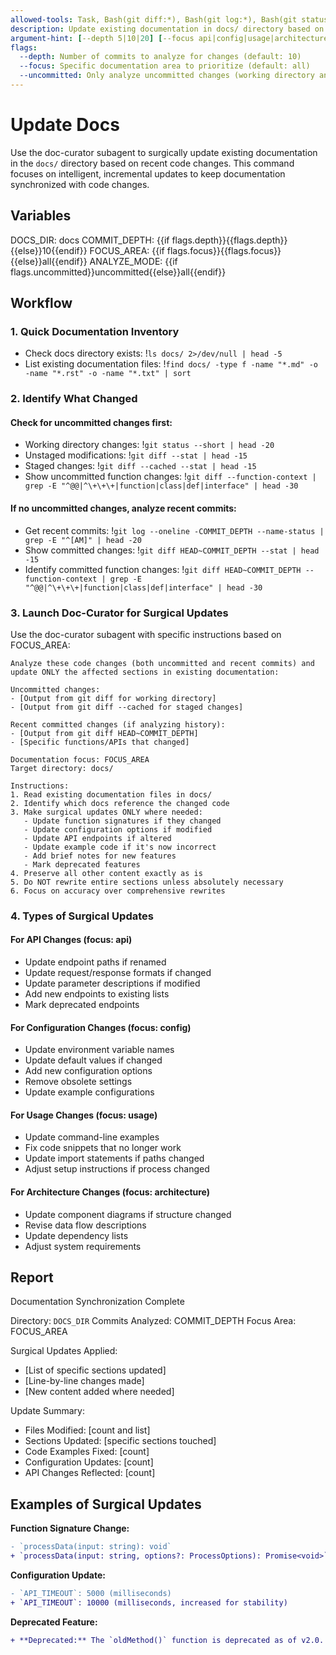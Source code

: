 ```yaml
---
allowed-tools: Task, Bash(git diff:*), Bash(git log:*), Bash(git status:*), Bash(find:*), Bash(ls:*)
description: Update existing documentation in docs/ directory based on uncommitted or recent code changes
argument-hint: [--depth 5|10|20] [--focus api|config|usage|architecture] [--uncommitted]
flags:
  --depth: Number of commits to analyze for changes (default: 10)
  --focus: Specific documentation area to prioritize (default: all)
  --uncommitted: Only analyze uncommitted changes (working directory and staged)
---
```


# Update Docs

Use the doc-curator subagent to surgically update existing documentation in the `docs/` directory based on recent code changes. This command focuses on intelligent, incremental updates to keep documentation synchronized with code changes.

## Variables

DOCS_DIR: docs
COMMIT_DEPTH: {{if flags.depth}}{{flags.depth}}{{else}}10{{endif}}
FOCUS_AREA: {{if flags.focus}}{{flags.focus}}{{else}}all{{endif}}
ANALYZE_MODE: {{if flags.uncommitted}}uncommitted{{else}}all{{endif}}

## Workflow

### 1. Quick Documentation Inventory
- Check docs directory exists: !`ls docs/ 2>/dev/null | head -5`
- List existing documentation files: !`find docs/ -type f -name "*.md" -o -name "*.rst" -o -name "*.txt" | sort`

### 2. Identify What Changed

#### Check for uncommitted changes first:
- Working directory changes: !`git status --short | head -20`
- Unstaged modifications: !`git diff --stat | head -15`
- Staged changes: !`git diff --cached --stat | head -15`
- Show uncommitted function changes: !`git diff --function-context | grep -E "^@@|^\+\+\+|function|class|def|interface" | head -30`

#### If no uncommitted changes, analyze recent commits:
- Get recent commits: !`git log --oneline -COMMIT_DEPTH --name-status | grep -E "^[AM]" | head -20`
- Show committed changes: !`git diff HEAD~COMMIT_DEPTH --stat | head -15`
- Identify committed function changes: !`git diff HEAD~COMMIT_DEPTH --function-context | grep -E "^@@|^\+\+\+|function|class|def|interface" | head -30`

### 3. Launch Doc-Curator for Surgical Updates

Use the doc-curator subagent with specific instructions based on FOCUS_AREA:

```
Analyze these code changes (both uncommitted and recent commits) and update ONLY the affected sections in existing documentation:

Uncommitted changes:
- [Output from git diff for working directory]
- [Output from git diff --cached for staged changes]

Recent committed changes (if analyzing history):
- [Output from git diff HEAD~COMMIT_DEPTH]
- [Specific functions/APIs that changed]

Documentation focus: FOCUS_AREA
Target directory: docs/

Instructions:
1. Read existing documentation files in docs/
2. Identify which docs reference the changed code
3. Make surgical updates ONLY where needed:
   - Update function signatures if they changed
   - Update configuration options if modified
   - Update API endpoints if altered
   - Update example code if it's now incorrect
   - Add brief notes for new features
   - Mark deprecated features
4. Preserve all other content exactly as is
5. Do NOT rewrite entire sections unless absolutely necessary
6. Focus on accuracy over comprehensive rewrites
```

### 4. Types of Surgical Updates

#### For API Changes (focus: api)
- Update endpoint paths if renamed
- Update request/response formats if changed
- Update parameter descriptions if modified
- Add new endpoints to existing lists
- Mark deprecated endpoints

#### For Configuration Changes (focus: config)
- Update environment variable names
- Update default values if changed
- Add new configuration options
- Remove obsolete settings
- Update example configurations

#### For Usage Changes (focus: usage)
- Update command-line examples
- Fix code snippets that no longer work
- Update import statements if paths changed
- Adjust setup instructions if process changed

#### For Architecture Changes (focus: architecture)
- Update component diagrams if structure changed
- Revise data flow descriptions
- Update dependency lists
- Adjust system requirements

## Report

Documentation Synchronization Complete

Directory: `DOCS_DIR`
Commits Analyzed: COMMIT_DEPTH
Focus Area: FOCUS_AREA

Surgical Updates Applied:
- [List of specific sections updated]
- [Line-by-line changes made]
- [New content added where needed]

Update Summary:
- Files Modified: [count and list]
- Sections Updated: [specific sections touched]
- Code Examples Fixed: [count]
- Configuration Updates: [count]
- API Changes Reflected: [count]

## Examples of Surgical Updates

**Function Signature Change:**
```diff
- `processData(input: string): void`
+ `processData(input: string, options?: ProcessOptions): Promise<void>`
```

**Configuration Update:**
```diff
- `API_TIMEOUT`: 5000 (milliseconds)
+ `API_TIMEOUT`: 10000 (milliseconds, increased for stability)
```

**Deprecated Feature:**
```diff
+ **Deprecated:** The `oldMethod()` function is deprecated as of v2.0. Use `newMethod()` instead.
```

